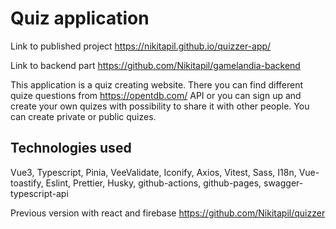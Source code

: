 # Quiz application

Link to published project https://nikitapil.github.io/quizzer-app/

Link to backend part https://github.com/Nikitapil/gamelandia-backend

This application is a quiz creating website. There you can find different quize questions from https://opentdb.com/ API or you can sign up and create your own quizes with possibility to share it with other people. You can create private or public quizes.

## Technologies used
Vue3, Typescript, Pinia, VeeValidate, Iconify, Axios, Vitest, Sass, I18n, Vue-toastify, Eslint, Prettier, Husky, github-actions, github-pages, swagger-typescript-api

Previous version with react and firebase https://github.com/Nikitapil/quizzer 

